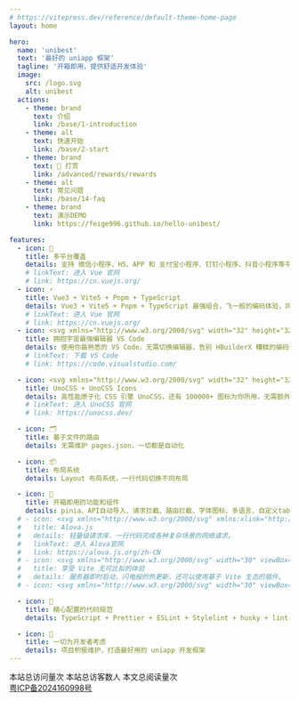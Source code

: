 ```yaml
---
# https://vitepress.dev/reference/default-theme-home-page
layout: home

hero:
  name: 'unibest'
  text: '最好的 uniapp 框架'
  tagline: '开箱即用，提供舒适开发体验'
  image:
    src: /logo.svg
    alt: unibest
  actions:
    - theme: brand
      text: 介绍
      link: /base/1-introduction
    - theme: alt
      text: 快速开始
      link: /base/2-start
    - theme: brand
      text: 🥤 打赏
      link: /advanced/rewards/rewards
    - theme: alt
      text: 常见问题
      link: /base/14-faq
    - theme: brand
      text: 演示DEMO
      link: https://feige996.github.io/hello-unibest/

features:
  - icon: 🎯
    title: 多平台覆盖
    details: 支持 微信小程序、H5、APP 和 支付宝小程序、钉钉小程序、抖音小程序等平台。
    # linkText: 进入 Vue 官网
    # link: https://cn.vuejs.org/
  - icon: ⚡️
    title: Vue3 + Vite5 + Pnpm + TypeScript
    details: Vue3 + Vite5 + Pnpm + TypeScript 最强组合，飞一般的编码体验，同时支持 js 编写
    # linkText: 进入 Vue 官网
    # link: https://cn.vuejs.org/
  - icon: <svg xmlns="http://www.w3.org/2000/svg" width="32" height="32" viewBox="0 0 32 32"><path fill="#0065a9" d="m29.01 5.03l-5.766-2.776a1.742 1.742 0 0 0-1.989.338L2.38 19.8a1.166 1.166 0 0 0-.08 1.647c.025.027.05.053.077.077l1.541 1.4a1.165 1.165 0 0 0 1.489.066L28.142 5.75A1.158 1.158 0 0 1 30 6.672v-.067a1.748 1.748 0 0 0-.99-1.575"/><path fill="#007acc" d="m29.01 26.97l-5.766 2.777a1.745 1.745 0 0 1-1.989-.338L2.38 12.2a1.166 1.166 0 0 1-.08-1.647c.025-.027.05-.053.077-.077l1.541-1.4A1.165 1.165 0 0 1 5.41 9.01l22.732 17.24A1.158 1.158 0 0 0 30 25.328v.072a1.749 1.749 0 0 1-.99 1.57"/><path fill="#1f9cf0" d="M23.244 29.747a1.745 1.745 0 0 1-1.989-.338A1.025 1.025 0 0 0 23 28.684V3.316a1.024 1.024 0 0 0-1.749-.724a1.744 1.744 0 0 1 1.989-.339l5.765 2.772A1.748 1.748 0 0 1 30 6.6v18.8a1.748 1.748 0 0 1-.991 1.576Z"/></svg>
    title: 拥抱宇宙最强编辑器 VS Code
    details: 使用你最熟悉的 VS Code，无需切换编辑器，告别 HBuilderX 糟糕的编码体验
    # linkText: 下载 VS Code
    # link: https://code.visualstudio.com/

  - icon: <svg xmlns="http://www.w3.org/2000/svg" width="32" height="32" viewBox="0 0 32 32"><g stroke-width=".13"><path fill="#858585" d="M17.007 23.491a6.52 6.52 0 1 1 13.04 0a6.52 6.52 0 0 1-13.04 0"/><path fill="#ccc" d="M17.007 8.51a6.52 6.52 0 0 1 13.04 0v5.867c0 .36-.292.652-.652.652H17.659a.652.652 0 0 1-.652-.652z"/><path fill="#4d4d4d" d="M14.993 23.491a6.52 6.52 0 1 1-13.04 0v-5.868c0-.36.292-.652.652-.652h11.736c.36 0 .652.292.652.652z"/></g></svg>
    title: UnoCSS + UnoCSS Icons
    details: 高性能原子化 CSS 引擎 UnoCSS，还有 100000+ 图标为你所用，无需额外引入外链
    # linkText: 进入 UnoCSS 官网
    # link: https://unocss.dev/

  - icon: 🗂
    title: 基于文件的路由
    details: 无需维护 pages.json，一切都是自动化

  - icon: 📦
    title: 布局系统
    details: Layout 布局系统，一行代码切换不同布局

  - icon: 🌈
    title: 开箱即用的功能和组件
    details: pinia、API自动导入、请求拦截、路由拦截、字体图标、多语言、自定义tabbar、SVG、UI库...
  # - icon: <svg xmlns="http://www.w3.org/2000/svg" xmlns:xlink="http://www.w3.org/1999/xlink" fill="none" version="1.1" width="284.0000305175781" height="284" viewBox="0 0 300 300"><defs><linearGradient x1="0.8546710014343262" y1="0.8034360408782959" x2="0.8333213329315186" y2="0" id="master_svg0_132_03714"><stop offset="0%" stop-color="#FFB74D" stop-opacity="1"/><stop offset="100.00011920928955%" stop-color="#EA5F2A" stop-opacity="1"/></linearGradient><linearGradient x1="0.5" y1="0.6703797578811646" x2="0.29553526639938354" y2="-0.4002380669116974" id="master_svg1_132_13164"><stop offset="0%" stop-color="#FFB74D" stop-opacity="1"/><stop offset="100.00028610229492%" stop-color="#CB3800" stop-opacity="1"/></linearGradient><linearGradient x1="0.9371286034584045" y1="0" x2="0.09386466443538666" y2="0.9283419847488403" id="master_svg2_132_13158"><stop offset="0%" stop-color="#FF500F" stop-opacity="1"/><stop offset="99.9998927116394%" stop-color="#D9773B" stop-opacity="1"/></linearGradient><linearGradient x1="0.8452901840209961" y1="0.8194817900657654" x2="0.8502801060676575" y2="0.059159498661756516" id="master_svg3_132_14394"><stop offset="0%" stop-color="#00B2ED" stop-opacity="1"/><stop offset="100.00021457672119%" stop-color="#002FED" stop-opacity="1"/></linearGradient><linearGradient x1="0.5" y1="0" x2="0.5" y2="1" id="master_svg4_132_18996"><stop offset="0%" stop-color="#143AD4" stop-opacity="1"/><stop offset="69.9999988079071%" stop-color="#00B2ED" stop-opacity="1"/></linearGradient><linearGradient x1="0.3482012450695038" y1="1.2638264894485474" x2="0.448713093996048" y2="0.15451215207576752" id="master_svg5_132_22620"><stop offset="0%" stop-color="#0267E4" stop-opacity="1"/><stop offset="100%" stop-color="#3054E7" stop-opacity="1"/></linearGradient></defs><g><g><g><path d="M113.743,60.721448861694334L57.7072,132.42234886169433C54.9276,135.97934886169435,54.9144,140.92834886169433,57.675,144.49934886169433L61.3262,149.22234886169434C65.3681,154.45034886169432,73.3605,154.44934886169435,77.4007,149.21934886169433L106.601,111.42234886169433L106.601,180.64534886169434C106.601,199.51334886169434,82.3918,207.76434886169434,70.5352,192.93834886169432L27.9967,139.74534886169434L122.896,21.075048861694334C126.346,16.762048861694335,125.589,10.513938861694337,121.207,7.119458861694336L117.239,4.046338861694336C112.857,0.6518588616943359,106.508,1.396456861694336,103.059,5.709438861694336L3.24421,130.52534886169434Q4.46644e-13,134.58234886169433,4.46644e-13,139.74534886169434Q-0.00000120375,144.90734886169435,3.24421,148.96434886169433L107.05,278.7713488616943Q109.936,282.38034886169436,114.43,283.5403488616943Q118.509,284.5933488616943,122.504,283.23234886169433Q126.5,281.8703488616943,129.043,278.5603488616943Q131.845,274.91234886169434,131.845,270.32034886169436L131.845,66.78024886169433C131.845,57.290848861694336,119.622,53.19954886169434,113.743,60.721448861694334Z" fill-rule="evenodd" fill="url(#master_svg0_132_03714)" fill-opacity="1"/></g><g><path d="M106.60069274902344,237.87509727478027C106.60069274902344,237.98309727478028,106.60128806002344,238.09109727478028,106.60247865902343,238.19909727478029L107.05015274902344,278.77109727478023Q109.93642274902344,282.38009727478027,114.43039274902344,283.54109727478027Q118.50929274902344,284.59409727478027,122.50439274902344,283.23209727478024Q126.49959274902344,281.8700972747803,129.04289274902345,278.5600972747803Q131.84509274902342,274.9130972747803,131.84509274902342,270.32009727478027L131.84509274902342,78.87509727478027L106.60069274902344,111.42229727478028L106.60069274902344,237.87509727478027Z" fill="url(#master_svg1_132_13164)" fill-opacity="1"/></g><g><path d="M11.93413257598877,119.65935601425171L27.99673257598877,139.7453560142517L122.89613257598877,21.075056014251707C126.34513257598877,16.76205601425171,125.58913257598877,10.51394601425171,121.20713257598877,7.119476014251709L117.23913257598878,4.046346014251709C112.85713257598877,0.651866014251709,106.50813257598877,1.396464014251709,103.05913257598877,5.709446014251709L11.93413257598877,119.65935601425171Z" fill="url(#master_svg2_132_13158)" fill-opacity="1"/></g></g><g transform="matrix(-1,0,0,-1,568,564.165283203125)"><g><path d="M397.74296948242187,340.8867416015625L341.7071694824219,412.5876416015625C338.92756948242186,416.1446416015625,338.9143694824219,421.09364160156247,341.6749694824219,424.6646416015625L345.32616948242185,429.3876416015625C349.3680694824219,434.6156416015625,357.3604694824219,434.61464160156254,361.4006694824219,429.3846416015625L390.6009694824219,391.5876416015625L390.6009694824219,460.8106416015625C390.6009694824219,479.6786416015625,366.39176948242186,487.9296416015625,354.5351694824219,473.10364160156246L311.99666948242185,419.9106416015625L406.8959694824219,301.2403416015625C410.3459694824219,296.9273416015625,409.5889694824219,290.6792316015625,405.20696948242187,287.2847516015625L401.2389694824219,284.2116316015625C396.85696948242185,280.8171516015625,390.50796948242186,281.5617496015625,387.05896948242184,285.8747316015625L287.2441794824219,410.6906416015625Q283.99996948242233,414.74764160156246,283.99996948242233,419.9106416015625Q283.9999682786719,425.0726416015625,287.2441794824219,429.1296416015625L391.0499694824219,558.9366416015625Q393.9359694824219,562.5456416015625,398.4299694824219,563.7056416015625Q402.5089694824219,564.7586416015624,406.5039694824219,563.3976416015626Q410.4999694824219,562.0356416015625,413.0429694824219,558.7256416015625Q415.8449694824219,555.0776416015625,415.8449694824219,550.4856416015625L415.8449694824219,346.94554160156247C415.8449694824219,337.4561416015625,403.6219694824219,333.3648416015625,397.74296948242187,340.8867416015625Z" fill-rule="evenodd" fill="url(#master_svg3_132_14394)" fill-opacity="1"/></g><g><path d="M390.6006622314453,518.0403900146484C390.6006622314453,518.1483900146484,390.6012575424453,518.2563900146484,390.60244814144534,518.3643900146485L391.0501222314453,558.9363900146484Q393.9363922314453,562.5453900146484,398.4303622314453,563.7063900146484Q402.5092622314453,564.7593900146485,406.5043622314453,563.3973900146484Q410.49956223144534,562.0353900146484,413.0428622314453,558.7253900146484Q415.8450622314453,555.0783900146484,415.8450622314453,550.4853900146484L415.8450622314453,359.04039001464844L390.6006622314453,391.5875900146484L390.6006622314453,518.0403900146484Z" fill="url(#master_svg4_132_18996)" fill-opacity="1"/></g><g><path d="M295.93410205841064,399.8246487541199L311.9967020584106,419.91064875411985L406.89610205841063,301.24034875411985C410.34510205841065,296.92734875411986,409.5891020584106,290.67923875411987,405.20710205841067,287.28476875411985L401.23910205841065,284.21163875411986C396.85710205841065,280.8171587541199,390.50810205841066,281.56175675411987,387.05910205841064,285.87473875411985L295.93410205841064,399.8246487541199Z" fill="url(#master_svg5_132_22620)" fill-opacity="1"/></g></g></g></svg>
  #   title: Alova.js
  #   details: 轻量级请求库，一行代码完成各种复杂场景的网络请求。
  #   linkText: 进入 Alova官网
  #   link: https://alova.js.org/zh-CN
  # - icon: <svg xmlns="http://www.w3.org/2000/svg" width="30" viewBox="0 0 256 256.32"><defs><linearGradient id="a" x1="-.828%" x2="57.636%" y1="7.652%" y2="78.411%"><stop offset="0%" stop-color="#41D1FF"/><stop offset="100%" stop-color="#BD34FE"/></linearGradient><linearGradient id="b" x1="43.376%" x2="50.316%" y1="2.242%" y2="89.03%"><stop offset="0%" stop-color="#FFEA83"/><stop offset="8.333%" stop-color="#FFDD35"/><stop offset="100%" stop-color="#FFA800"/></linearGradient></defs><path fill="url(#a)" d="M255.153 37.938 134.897 252.976c-2.483 4.44-8.862 4.466-11.382.048L.875 37.958c-2.746-4.814 1.371-10.646 6.827-9.67l120.385 21.517a6.537 6.537 0 0 0 2.322-.004l117.867-21.483c5.438-.991 9.574 4.796 6.877 9.62Z"/><path fill="url(#b)" d="M185.432.063 96.44 17.501a3.268 3.268 0 0 0-2.634 3.014l-5.474 92.456a3.268 3.268 0 0 0 3.997 3.378l24.777-5.718c2.318-.535 4.413 1.507 3.936 3.838l-7.361 36.047c-.495 2.426 1.782 4.5 4.151 3.78l15.304-4.649c2.372-.72 4.652 1.36 4.15 3.788l-11.698 56.621c-.732 3.542 3.979 5.473 5.943 2.437l1.313-2.028 72.516-144.72c1.215-2.423-.88-5.186-3.54-4.672l-25.505 4.922c-2.396.462-4.435-1.77-3.759-4.114l16.646-57.705c.677-2.35-1.37-4.583-3.769-4.113Z"/></svg>
  #   title: 享受 Vite 无可比拟的体验
  #   details: 服务器即时启动，闪电般的热更新，还可以使用基于 Vite 生态的插件。
  # - icon: <svg xmlns="http://www.w3.org/2000/svg" width="30" viewBox="0 0 256 220.8"><path fill="#41B883" d="M204.8 0H256L128 220.8 0 0h97.92L128 51.2 157.44 0h47.36Z"/><path fill="#41B883" d="m0 0 128 220.8L256 0h-51.2L128 132.48 50.56 0H0Z"/><path fill="#35495E" d="M50.56 0 128 133.12 204.8 0h-47.36L128 51.2 97.92 0H50.56Z"/></svg>

  - icon: 🦾
    title: 精心配置的代码规范
    details: TypeScript + Prettier + ESLint + Stylelint + husky + lint-staged + commitlint 配置规范

  - icon: 🎉
    title: 一切为开发者考虑
    details: 项目积极维护，打造最好用的 uniapp 开发框架
---
```


<div class='busuanzi_container'>
  <span id="busuanzi_container_site_pv">
  本站总访问量<span id="busuanzi_value_site_pv"></span>次
  </span>
  <span id="busuanzi_container_site_uv">
  本站总访客数<span id="busuanzi_value_site_uv"></span>人
  </span>
  <span id="busuanzi_container_page_pv">
  本文总阅读量<span id="busuanzi_value_page_pv"></span>次
  </span>
</div>
<div class="icp_container">
<a href="https://beian.miit.gov.cn/" target="_blank">粤ICP备2024160998号</a>
</div>
